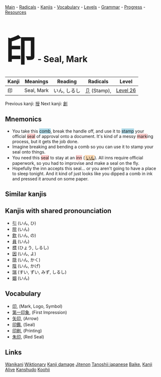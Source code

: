 <style> bigfont {font-size: 100px}</style>
[Main](../README.md) -
[Radicals](../radicals.md) -
[Kanjis](../kanjis.md) -
[Vocabulary](../vocabulary.md) -
[Levels](../levels.md) -
[Grammar](../grammar.md) - 
[Progress](../progress.md) -
[Resources](../resources.md)
# <bigfont> 印</bigfont> - Seal, Mark 

| Kanji | Meanings | Reading | Radicals | Level |
| --- | --- | --- | --- | --- |
| 印 | Seal, Mark | いん, しるし | [卩](../radicals/卩.md) (Stamp),  | [Level 26](../levels/wk_level26.md) |

Previous kanji: [授](授.md) Next kanji: [創](創.md) 

## Mnemonics
 * You take this <span style="background-color:#ADD8E6"> comb</span>, break the handle off, and use it to <span style="background-color:#ADD8E6"> stamp</span> your official <span style="background-color:#ffcccb"> seal</span> of approval onto a document. It's kind of a messy <span style="background-color:#ffcccb"> mark</span>ing process, but it gets the job done.
* Imagine breaking and bending a comb so you can use it to stamp your seal onto things.
* You need this <span style="background-color:#ffcccb"> seal</span> to stay at an <span style="background-color:#ffcccb"> inn</span> (<span style="background-color:#fed8b1"> [いん](https://jisho.org/search/いん)</span>). All inns require official paperwork, so you had to improvise and make a seal on the fly.
* Hopefully the inn accepts this seal... or you aren't going to have a place to sleep tonight. And it kind of just looks like you dipped a comb in ink and pressed it around on some paper.


## Similar kanjis
 


## Kanjis with shared pronounciation
 * [引](引.md) (いん, ひ)
* [院](院.md) (いん)
* [飲](飲.md) (いん, の)
* [員](員.md) (いん)
* [標](標.md) (ひょう, しるし)
* [因](因.md) (いん, よ)
* [隠](隠.md) (いん, かく)
* [陰](陰.md) (いん, かげ)
* [瑞](瑞.md) (すい, ずい, みず, しるし)
* [姻](姻.md) (いん)



## Vocabulary
 * [印](../vocabulary/印.md), (Mark, Logo, Symbol)
* [第一印象](../vocabulary/印.md), (First Impression)
* [矢印](../vocabulary/印.md), (Arrow)
* [印鑑](../vocabulary/印.md), (Seal)
* [印刷](../vocabulary/印.md), (Printing)
* [朱印](../vocabulary/印.md), (Red Seal)




## Links 


[Wanikani](https://www.wanikani.com/kanji/印)
[Wiktionary](https://en.wiktionary.org/wiki/印)
[Kanji damage](http://www.kanjidamage.com/kanji/search?utf8=✓&q=印)
[Jitenon](https://jitenon.com/kanji/印)
[Tanoshii japanese](https://www.tanoshiijapanese.com/dictionary/kanji.cfm?k=印)
[Baike](https://baike.baidu.com/item/印),
[Kanji Alive](https://app.kanjialive.com/印)
[Kanshudo](https://www.kanshudo.com/searchmn?q=印)
[Koohii](https://kanji.koohii.com/study/kanji/印)
